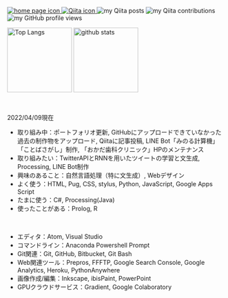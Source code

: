 <p>
  <a href="https://probabilityhill.github.io/okadanao.github.io/" target="_blank" rel="noopener">
    <img alt="home page icon" src="https://img.shields.io/badge/-HP-red?style=flat&amp;logo=homeassistant&amp;logoColor=white">
  </a>  
  <a href="http://qiita.com/probabilityhill" target="_blank" rel="noopener">
    <img alt="Qiita icon" src="https://img.shields.io/badge/-Qiita-55C500?style=flat&amp;logo=qiita&amp;logoColor=white">
  </a>
  <img alt="my Qiita posts" src="https://qiita-badge.apiapi.app/s/probabilityhill/posts.svg" />
  <img alt="my Qiita contributions" src="https://qiita-badge.apiapi.app/s/probabilityhill/contributions.svg" />
  <img alt="my GitHub profile views" src="https://komarev.com/ghpvc/?username=probabilityhill&color=yellow" />
</p>

<p>
  <img alt="Top Langs" height="150" src="https://github-readme-stats.vercel.app/api/top-langs/?username=probabilityhill&layout=compact&hide_title=true&hide_border=true&langs_count=10&theme=dracula" />
  <img alt="github stats" height="150" src="https://github-readme-stats.vercel.app/api?username=probabilityhill&count_private=true&show_icons=true&hide_border=true&hide_title=true&include_all_commits=true&theme=dracula" />
</p>

<br>

<!-- - 🧬💊🩸🍂🗿🕯️🥑🍋🧀🥩🍚🍣🍰🫖🔰🎴 -->
2022/04/09現在
- 取り組み中：ポートフォリオ更新, GitHubにアップロードできていなかった過去の制作物をアップロード, Qiitaに記事投稿, LINE Bot「みのる計算機」「ことばさがし」制作, 「おかだ歯科クリニック」HPのメンテナンス
- 取り組みたい：TwitterAPIとRNNを用いたツイートの学習と文生成, Processing, LINE Bot制作
- 興味のあること：自然言語処理（特に文生成）, Webデザイン
- よく使う：HTML, Pug, CSS, stylus, Python, JavaScript, Google Apps Script
- たまに使う：C#, Processing(Java)
- 使ったことがある：Prolog, R
<br>

- エディタ：Atom, Visual Studio
- コマンドライン：Anaconda Powershell Prompt
- Git関連：Git, GitHub, Bitbucket, Git Bash
- Web関連ツール：Prepros, FFFTP, Google Search Console, Google Analytics, Heroku, PythonAnywhere
- 画像作成/編集：Inkscape, ibisPaint, PowerPoint
- GPUクラウドサービス：Gradient, Google Colaboratory

